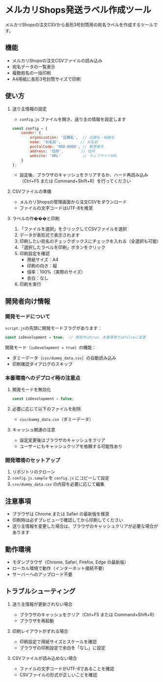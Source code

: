 # メルカリShops発送ラベル作成ツール

メルカリShopsの注文CSVから長形3号封筒用の宛名ラベルを作成するツールです。

## 機能

- メルカリShopsの注文CSVファイルの読み込み
- 宛名データの一覧表示
- 複数宛名の一括印刷
- A4用紙に長形3号封筒サイズで印刷

## 使い方

1. 送り主情報の設定
   - `config.js` ファイルを開き、送り主の情報を設定します
   ```javascript
   const config = {
       sender: {
           organization: '店舗名',  // 店舗名・組織名
           name: 'お名前',         // お名前
           postalCode: '000-0000', // 郵便番号
           address: '住所',        // 住所
           website: 'URL'          // ウェブサイトURL
       }
   };
   ```
   - 設定後、ブラウザのキャッシュをクリアするか、ハード再読み込み（Ctrl+F5 または Command+Shift+R）を行ってください

2. CSVファイルの準備
   - メルカリShopsの管理画面から注文CSVをダウンロード
   - ファイルの文字コードはUTF-8を推奨

3. ラベルの作���と印刷
   1. 「ファイルを選択」をクリックしてCSVファイルを選択
   2. データが表形式で表示されます
   3. 印刷したい宛名のチェックボックスにチェックを入れる（全選択も可能）
   4. 「選択したラベルを印刷」ボタンをクリック
   5. 印刷設定を確認
      - 用紙サイズ：A4
      - 印刷の向き：縦
      - 倍率：100%（実際のサイズ）
      - 余白：なし
   6. 印刷を実行

## 開発者向け情報

### 開発モードについて

`script.js`の先頭に開発モードフラグがあります：
```javascript
const isDevelopment = true;  // 開発中はtrue、本番環境ではfalseに変更
```

開発モード（`isDevelopment = true`）の機能：
- ダミーデータ（`csv/dummy_data.csv`）の自動読み込み
- 印刷確認ダイアログのスキップ

### 本番環境へのデプロイ時の注意点

1. 開発モードを無効化
   ```javascript
   const isDevelopment = false;
   ```

2. 必要に応じて以下のファイルを削除
   - `csv/dummy_data.csv`（ダミーデータ）

3. キャッシュ関連の注意
   - 設定変更後はブラウザのキャッシュをクリア
   - ユーザーにもキャッシュクリアを依頼する可能性あり

### 開発環境のセットアップ

1. リポジトリのクローン
2. `config.js.sample` を `config.js` にコピーして設定
3. `csv/dummy_data.csv` の内容を必要に応じて編集

## 注意事項

- ブラウザは Chrome または Safari の最新版を推奨
- 印刷時は必ずプレビューで確認してから印刷してください
- 送り主情報を変更した場合は、ブラウザのキャッシュクリアが必要な場合があります

## 動作環境

- モダンブラウザ（Chrome, Safari, Firefox, Edge の最新版）
- ローカル環境で動作（インターネット接続不要）
- サーバーへのアップロード不要

## トラブルシューティング

1. 送り主情報が更新されない場合
   - ブラウザのキャッシュをクリア（Ctrl+F5 または Command+Shift+R）
   - ブラウザを再起動

2. 印刷レイアウトがずれる場合
   - 印刷設定で用紙サイズとスケールを確認
   - ブラウザの印刷設定で余白を「なし」に設定

3. CSVファイルが読み込めない場合
   - ファイルの文字コードがUTF-8であることを確認
   - CSVファイルの形式が正しいことを確認
